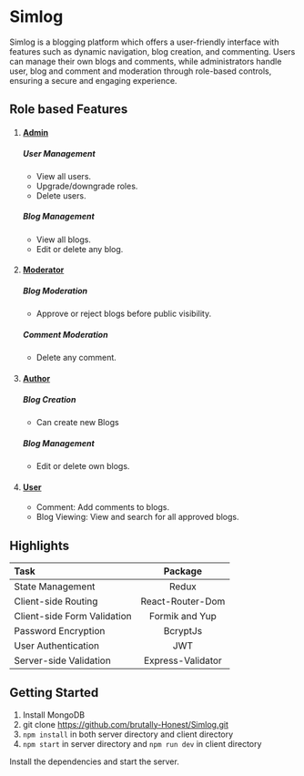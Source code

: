 # Simlog

Simlog is a blogging platform  which offers a user-friendly interface with features such as dynamic navigation, blog creation, and commenting. Users can manage their own blogs and comments, while administrators handle user, blog and comment and moderation through role-based controls, ensuring a secure and engaging experience.


## Role based Features
1. #### <u>Admin</u>
    ##### User Management
    - View all users.
    - Upgrade/downgrade roles.
    - Delete users.

    ##### Blog Management
    - View all blogs.
    - Edit or delete any blog.

2. #### <u>Moderator</u>
    ##### Blog Moderation
    - Approve or reject blogs before public visibility.

    ##### Comment Moderation
    - Delete any comment.

3. #### <u>Author</u>
    ##### Blog Creation
    - Can create new Blogs

    ##### Blog Management
    - Edit or delete own blogs.

4. #### <u> User</u>
    - Comment: Add comments to blogs.
    - Blog Viewing: View and search for all approved blogs.

## Highlights
| Task                         | Package           | 
| :---                         |    :----:         |
| State Management             | Redux             |
| Client-side Routing          | React-Router-Dom  |
| Client-side Form Validation  | Formik and Yup    |
| Password Encryption          | BcryptJs          |
| User Authentication          | JWT               |
| Server-side Validation       | Express-Validator |

## Getting Started
1. Install MongoDB 
2. git clone https://github.com/brutally-Honest/Simlog.git
3. `npm install` in both server directory and client directory
4. `npm start` in server directory and `npm run dev` in client directory

Install the dependencies and start the server.


